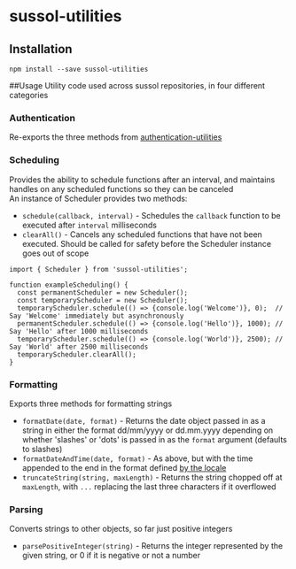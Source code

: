 # sussol-utilities

## Installation
```npm install --save sussol-utilities```

##Usage
Utility code used across sussol repositories, in four different categories

### Authentication
Re-exports the three methods from [authentication-utilities](https://github.com/sussol/authentication-utilities)

### Scheduling
Provides the ability to schedule functions after an interval, and maintains handles on any scheduled functions so they can be canceled  
An instance of Scheduler provides two methods:  
* ```schedule(callback, interval)``` - Schedules the ```callback``` function to be executed after ```interval``` milliseconds  
* ```clearAll()``` - Cancels any scheduled functions that have not been executed. Should be called for safety before the Scheduler instance goes out of scope

```
import { Scheduler } from 'sussol-utilities';

function exampleScheduling() {
  const permanentScheduler = new Scheduler();
  const temporaryScheduler = new Scheduler();
  temporaryScheduler.schedule(() => {console.log('Welcome')}, 0);  // Say 'Welcome' immediately but asynchronously
  permanentScheduler.schedule(() => {console.log('Hello')}, 1000); // Say 'Hello' after 1000 milliseconds
  temporaryScheduler.schedule(() => {console.log('World')}, 2500); // Say 'World' after 2500 milliseconds
  temporaryScheduler.clearAll();
}
```

### Formatting
Exports three methods for formatting strings
* ```formatDate(date, format)``` - Returns the date object passed in as a string in either the format dd/mm/yyyy or dd.mm.yyyy depending on whether 'slashes' or 'dots' is passed in as the ```format``` argument (defaults to slashes)  
* ```formatDateAndTime(date, format)``` - As above, but with the time appended to the end in the format defined [by the locale](https://developer.mozilla.org/en-US/docs/Web/JavaScript/Reference/Global_Objects/Date/toLocaleTimeString)  
* ```truncateString(string, maxLength)``` - Returns the string chopped off at ```maxLength```, with ```...``` replacing the last three characters if it overflowed

### Parsing
Converts strings to other objects, so far just positive integers
* ```parsePositiveInteger(string)``` - Returns the integer represented by the given string, or 0 if it is negative or not a number
